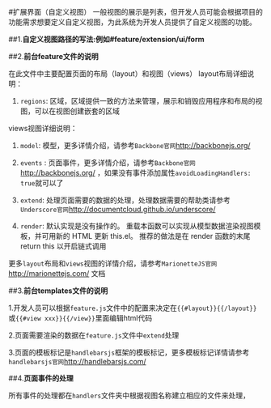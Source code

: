 #扩展界面（自定义视图）
一般视图的展示是列表，但开发人员可能会根据项目的功能需求想要定义自定义视图，为此系统为开发人员提供了自定义视图的功能。

##1.**自定义视图路径的写法:例如#feature/extension/ui/form**

##2.**前台feature文件的说明**

在此文件中主要配置页面的布局（layout）和视图（views）
layout布局详细说明：
1. `regions`: 区域，区域提供一致的方法来管理，展示和销毁应用程序和布局的视图，可以在视图创建嵌套的区域

views视图详细说明：
1. `model`:  模型，更多详情介绍，请参考`Backbone官网`http://backbonejs.org/

2. `events` :  页面事件，更多详情介绍，请参考`Backbone官网`http://backbonejs.org/ ，如果没有事件添加属性`avoidLoadingHandlers: true`就可以了

3. `extend`:  处理页面需要的数据的处理，处理数据需要的帮助类请参考`Underscore官网`http://documentcloud.github.io/underscore/

4. `render`: 默认实现是没有操作的。 重载本函数可以实现从模型数据渲染视图模板，并可用新的 HTML 更新 this.el。 推荐的做法是在 render 函数的末尾 return this 以开启链式调用

更多`layout`布局和`views`视图的详情介绍，请参考`MarionetteJS官网`http://marionettejs.com/ 文档

##3.**前台templates文件的说明**

1.开发人员可以根据`feature.js`文件中的配置来决定在`{{#layout}}{{/layout}}`或`{{#view xxx}}{{/view}}`里面编辑html代码

2.页面需要渲染的数据在`feature.js`文件中`extend`处理

3.页面的模板标记是`handlebarsjs`框架的模板标记，更多模板标记详情请参考`handlebarsjs官网`http://handlebarsjs.com/

##4.**页面事件的处理**

所有事件的处理都在`handlers`文件夹中根据视图名称建立相应的文件来处理，





